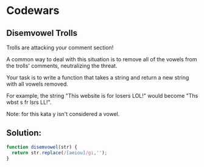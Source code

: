 # **Codewars**
## **Disemvowel Trolls**

Trolls are attacking your comment section!

A common way to deal with this situation is to remove all of the vowels from the trolls' comments, neutralizing the threat.

Your task is to write a function that takes a string and return a new string with all vowels removed.

For example, the string "This website is for losers LOL!" would become "Ths wbst s fr lsrs LL!".

Note: for this kata y isn't considered a vowel.

## **Solution:**

```JavaScript
function disemvowel(str) {
  return str.replace(/[aeiou]/gi,'');
}
```